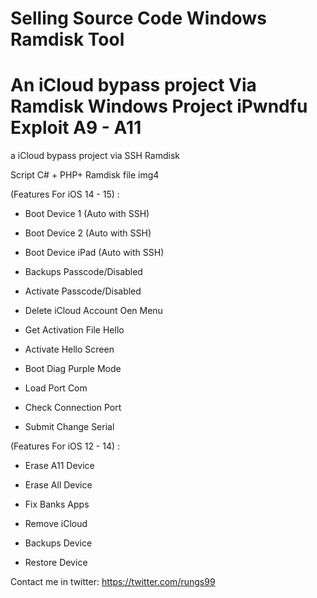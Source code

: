 # Selling Source Code Windows Ramdisk Tool

# An iCloud bypass project Via Ramdisk Windows Project iPwndfu Exploit A9 - A11
a iCloud bypass project via SSH Ramdisk

Script C# + PHP+ Ramdisk file img4

(Features For iOS 14 - 15) :

+ Boot Device 1 (Auto with SSH)

+ Boot Device 2 (Auto with SSH)

+ Boot Device iPad (Auto with SSH)

+ Backups Passcode/Disabled

+ Activate Passcode/Disabled
 
+ Delete iCloud Account Oen Menu

+ Get Activation File Hello

+ Activate Hello Screen

+ Boot Diag Purple Mode

+ Load Port Com

+ Check Connection Port

+ Submit Change Serial


(Features For iOS 12 - 14) :

+ Erase A11 Device

+ Erase All Device

+ Fix Banks Apps

+ Remove iCloud

+ Backups Device

+ Restore Device

Contact me in twitter: https://twitter.com/rungs99
